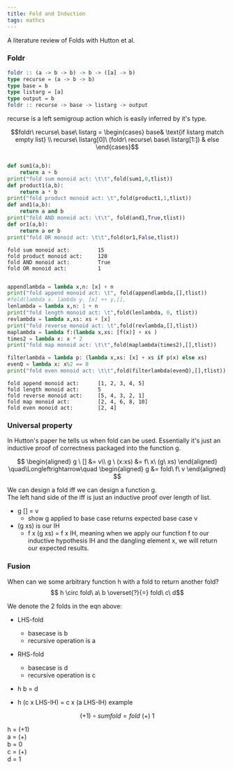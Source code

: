 ```yaml
---
title: Fold and Induction
tags: mathcs
---
```


A literature review of Folds with Hutton et al.

### Foldr

```haskell
foldr :: (a -> b -> b) -> b -> ([a] -> b)
type recurse = (a -> b -> b)
type base = b
type listarg = [a]
type output = b
foldr :: recurse -> base -> listarg -> output
```
recurse is a left semigroup action which is easily inferred by it's type.

$$foldr\ recurse\ base\ listarg = \begin{cases} base& \text{if listarg match empty list} \\ recurse\ listarg[0]\ (foldr\ recurse\ base\ listarg[1:]) & else \end{cases}$$



```python

def sum1(a,b):
    return a + b
print("fold sum monoid act: \t\t",fold(sum1,0,tlist))
def product1(a,b):
    return a * b
print("fold product monoid act: \t",fold(product1,1,tlist))
def and1(a,b):
    return a and b
print("fold AND monoid act: \t\t", fold(and1,True,tlist))
def or1(a,b):
    return a or b
print("fold OR monoid act: \t\t",fold(or1,False,tlist))
```
```code
fold sum monoid act: 		 15
fold product monoid act: 	 120
fold AND monoid act: 		 True
fold OR monoid act: 		 1

```


```python

appendlambda = lambda x,n: [x] + n
print("fold append monoid act: \t", fold(appendlambda,[],tlist))
#fold(lambda x. lambda y. [x] ++ y,[],
lenlambda = lambda x,n: 1 + n
print("fold length monoid act: \t",fold(lenlambda, 0, tlist))
revlambda = lambda x,xs: xs + [x]
print("fold reverse monoid act: \t",fold(revlambda,[],tlist))
maplambda = lambda f:(lambda x,xs: [f(x)] + xs )
times2 = lambda x: x * 2
print("fold map monoid act: \t\t",fold(maplambda(times2),[],tlist))

filterlambda = lambda p: (lambda x,xs: [x] + xs if p(x) else xs)
evenQ = lambda x: x%2 == 0
print("fold even monoid act: \t\t",fold(filterlambda(evenQ),[],tlist))
```

```code
fold append monoid act: 	 [1, 2, 3, 4, 5]
fold length monoid act: 	 5
fold reverse monoid act: 	 [5, 4, 3, 2, 1]
fold map monoid act: 		 [2, 4, 6, 8, 10]
fold even monoid act: 		 [2, 4]
```

### Universal property

In Hutton's paper he tells us when fold can be used. Essentially it's just an inductive proof of correctness packaged into the function g.

$$   \begin{aligned}
    g  \ []  &=  v\\
    g \ (x:xs) &=  f\ x\ (g\ xs) 
  \end{aligned}
  \quad\Longleftrightarrow\quad
  \begin{aligned}
    g &= fold\ f\ v 
  \end{aligned} $$

We can design a fold iff we can design a function g.  
The left hand side of the iff is just an inductive proof over length of list.

* g [] = v
  * show g applied to base case returns expected base case v
* (g xs) is our IH  
  * f x (g xs) = f x IH, meaning when we apply our function f to our inductive hypothesis IH and the dangling element x, we will return our expected results.

### Fusion
When can we some arbitrary function h with a fold to return another fold?
$$ h \circ fold\ a\ b \overset{?}{=} fold\ c\ d$$

We denote the 2 folds in the eqn above:  

* LHS-fold
  * basecase is b
  * recursive operation is a
* RHS-fold
  * basecase is d
  * recursive operation is c

* h b = d
* h (c x LHS-IH) = c x (a LHS-IH) 
example  

$$ (+1) \circ sumfold = fold\ (+)\ 1 $$
  
h = (+1)  
a = (+)  
b = 0  
c = (+)  
d = 1  